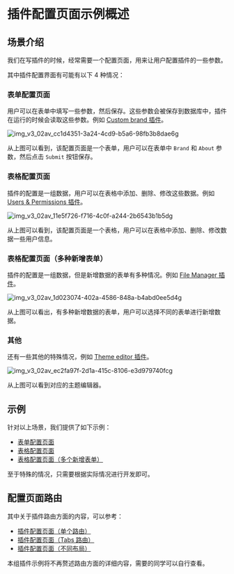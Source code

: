# 插件配置页面示例概述

## 场景介绍

我们在写插件的时候，经常需要一个配置页面，用来让用户配置插件的一些参数。

其中插件配置界面有可能有以下 4 种情况：

### 表单配置页面

用户可以在表单中填写一些参数，然后保存。这些参数会被保存到数据库中，插件在运行的时候会读取这些参数。例如 [Custom brand 插件](/handbook/custom-brand#使用说明)。

![img_v3_02av_cc1d4351-3a24-4cd9-b5a6-98fb3b8dae6g](https://static-docs.nocobase.com/img_v3_02av_cc1d4351-3a24-4cd9-b5a6-98fb3b8dae6g.jpg)

从上图可以看到，该配置页面是一个表单，用户可以在表单中 `Brand` 和 `About` 参数，然后点击 `Submit` 按钮保存。

### 表格配置页面

插件的配置是一组数据，用户可以在表格中添加、删除、修改这些数据。例如 [Users & Permissions 插件](/handbook/users)。

![img_v3_02av_11e5f726-f716-4c0f-a244-2b6543b1b5dg](https://static-docs.nocobase.com/img_v3_02av_11e5f726-f716-4c0f-a244-2b6543b1b5dg.jpg)

从上图可以看到，该配置页面是一个表格，用户可以在表格中添加、删除、修改数据一些用户信息。

### 表格配置页面（多种新增表单）

插件的配置是一组数据，但是新增数据的表单有多种情况。例如 [File Manager 插件](/handbook/file-manager)。

![img_v3_02av_1d023074-402a-4586-848a-b4abd0ee5d4g](https://static-docs.nocobase.com/img_v3_02av_1d023074-402a-4586-848a-b4abd0ee5d4g.jpg)

从上图可以看出，有多种新增数据的表单，用户可以选择不同的表单进行新增数据。

### 其他

还有一些其他的特殊情况，例如 [Theme editor 插件](/handbook/theme-editor#跳转到主题配置页面)。

![img_v3_02av_ec2fa97f-2d1a-415c-8106-e3d979740fcg](https://static-docs.nocobase.com/img_v3_02av_ec2fa97f-2d1a-415c-8106-e3d979740fcg.jpg)

从上图可以看到对应的主题编辑器。

## 示例

针对以上场景，我们提供了如下示例：

- [表单配置页面](/plugin-samples/plugin-settings/form)
- [表格配置页面](/plugin-samples/plugin-settings/table)
- [表格配置页面（多个新增表单）](/plugin-samples/plugin-settings/table-multiple-forms.md)

至于特殊的情况，只需要根据实际情况进行开发即可。

## 配置页面路由

其中关于插件路由方面的内容，可以参考：

- [插件配置页面（单个路由）](/plugin-samples/router/add-setting-page-single-route)
- [插件配置页面（Tabs 路由）](/plugin-samples/router/add-setting-page-tabs-routes)
- [插件配置页面（不同布局）](/plugin-samples/router/add-setting-page-layout-routes)

本组插件示例将不再赘述路由方面的详细内容，需要的同学可以自行查看。
